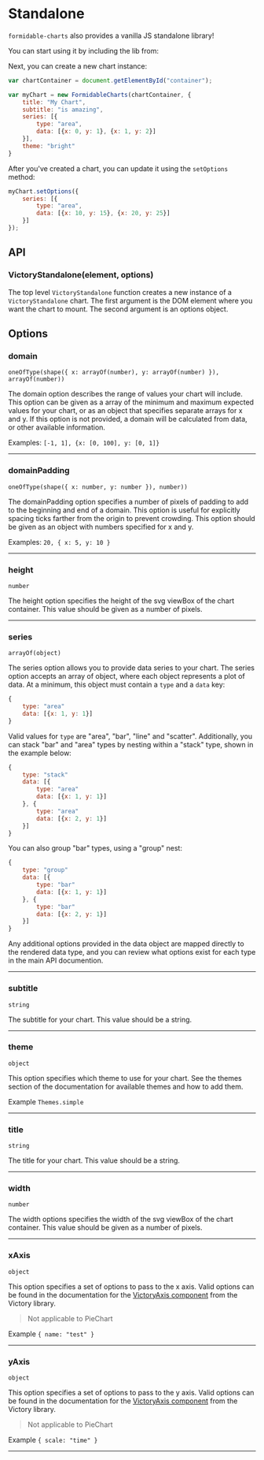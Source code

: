 # Standalone

`formidable-charts` also provides a vanilla JS standalone library!

You can start using it by including the lib from:



Next, you can create a new chart instance:

```js
var chartContainer = document.getElementById("container");

var myChart = new FormidableCharts(chartContainer, {
	title: "My Chart",
 	subtitle: "is amazing",
 	series: [{
   		type: "area",
   		data: [{x: 0, y: 1}, {x: 1, y: 2}]
  	}],
  	theme: "bright"
}
``` 

After you've created a chart, you can update it using the `setOptions` method:

```js
myChart.setOptions({
	series: [{
   		type: "area",
   		data: [{x: 10, y: 15}, {x: 20, y: 25}]
  	}]
});
```

## API

### VictoryStandalone(element, options)

The top level `VictoryStandalone` function creates a new instance of a `VictoryStandalone` chart. The first argument is the DOM element where you want the chart to mount. The second argument is an options object.

## Options

### domain

`oneOfType(shape({ x: arrayOf(number), y: arrayOf(number) }), arrayOf(number))`

The domain option describes the range of values your chart will include. This option can be given as a array of the minimum and maximum expected values for your chart, or as an object that specifies separate arrays for x and y. If this option is not provided, a domain will be calculated from data, or other available information.


Examples: `[-1, 1], {x: [0, 100], y: [0, 1]}`

---

### domainPadding

`oneOfType(shape({ x: number, y: number }), number))`

The domainPadding option specifies a number of pixels of padding to add to the beginning and end of a domain. This option is useful for explicitly spacing ticks farther from the origin to prevent crowding. This option should be given as an object with numbers specified for x and y.

Examples: `20, { x: 5, y: 10 }`

---

### height

`number`

The height option specifies the height of the svg viewBox of the chart container. This value should be given as a number of pixels.

---

### series

`arrayOf(object)`

The series option allows you to provide data series to your chart. The series option accepts an array of object, where each object represents a plot of data. At a minimum, this object must contain a `type` and a `data` key:

```js
{
	type: "area"
	data: [{x: 1, y: 1}]
}
```

Valid values for `type` are "area", "bar", "line" and "scatter". Additionally, you can stack "bar" and "area" types by nesting within a "stack" type, shown in the example below:

```js
{
	type: "stack"
	data: [{
		type: "area"
		data: [{x: 1, y: 1}]
	}, {
		type: "area"
		data: [{x: 2, y: 1}]
	}]
}
```

You can also group "bar" types, using a "group" nest:

```js
{
	type: "group"
	data: [{
		type: "bar"
		data: [{x: 1, y: 1}]
	}, {
		type: "bar"
		data: [{x: 2, y: 1}]
	}]
}
```

Any additional options provided in the data object are mapped directly to the rendered data type, and you can review what options exist for each type in the main API documention.

---

### subtitle

`string`

The subtitle for your chart. This value should be a string.

---

### theme

`object`

This option specifies which theme to use for your chart. See the themes section of the documentation for available themes and how to add them.

Example `Themes.simple`

---

### title

`string`

The title for your chart. This value should be a string.

---

### width

`number`

The width options specifies the width of the svg viewBox of the chart container. This value should be given as a number of pixels.

---

### xAxis

`object`

This option specifies a set of options to pass to the x axis. Valid options can be found in the documentation for the [VictoryAxis component](https://formidable.com/open-source/victory/docs/victory-axis#options) from the Victory library.

>Not applicable to PieChart

Example `{ name: "test" }`

---

### yAxis

`object`

This option specifies a set of options to pass to the y axis. Valid options can be found in the documentation for the [VictoryAxis component](https://formidable.com/open-source/victory/docs/victory-axis#options) from the Victory library.

>Not applicable to PieChart

Example `{ scale: "time" }`

----